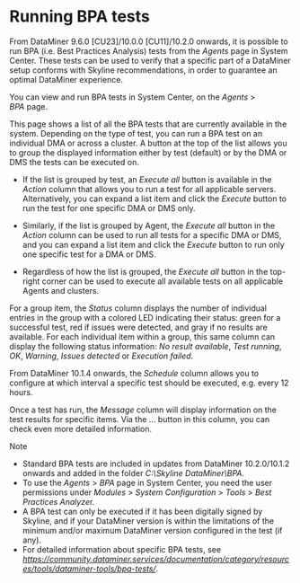 # Running BPA tests

From DataMiner 9.6.0 \[CU23\]/10.0.0 \[CU11\]/10.2.0 onwards, it is possible to run BPA (i.e. Best Practices Analysis) tests from the *Agents* page in System Center. These tests can be used to verify that a specific part of a DataMiner setup conforms with Skyline recommendations, in order to guarantee an optimal DataMiner experience.

You can view and run BPA tests in System Center, on the *Agents* > *BPA* page.

This page shows a list of all the BPA tests that are currently available in the system. Depending on the type of test, you can run a BPA test on an individual DMA or across a cluster. A button at the top of the list allows you to group the displayed information either by test (default) or by the DMA or DMS the tests can be executed on.

- If the list is grouped by test, an *Execute all* button is available in the *Action* column that allows you to run a test for all applicable servers. Alternatively, you can expand a list item and click the *Execute* button to run the test for one specific DMA or DMS only.

- Similarly, if the list is grouped by Agent, the *Execute all* button in the *Action* column can be used to run all tests for a specific DMA or DMS, and you can expand a list item and click the *Execute* button to run only one specific test for a DMA or DMS.

- Regardless of how the list is grouped, the *Execute all* button in the top-right corner can be used to execute all available tests on all applicable Agents and clusters.

For a group item, the *Status* column displays the number of individual entries in the group with a colored LED indicating their status: green for a successful test, red if issues were detected, and gray if no results are available. For each individual item within a group, this same column can display the following status information: *No result available*, *Test running*, *OK*, *Warning*, *Issues detected* or *Execution failed*.

From DataMiner 10.1.4 onwards, the *Schedule* column allows you to configure at which interval a specific test should be executed, e.g. every 12 hours.

Once a test has run, the *Message* column will display information on the test results for specific items. Via the ... button in this column, you can check even more detailed information.

> [!NOTE]
> -  Standard BPA tests are included in updates from DataMiner 10.2.0/10.1.2 onwards and added in the folder *C:\\Skyline DataMiner\\BPA*.
> -  To use the *Agents* > *BPA* page in System Center, you need the user permissions under *Modules* > *System Configuration* > *Tools* > *Best Practices Analyze*r.
> -  A BPA test can only be executed if it has been digitally signed by Skyline, and if your DataMiner version is within the limitations of the minimum and/or maximum DataMiner version configured in the test (if any).
> -  For detailed information about specific BPA tests, see *<https://community.dataminer.services/documentation/category/resources/tools/dataminer-tools/bpa-tests/>*.

 
